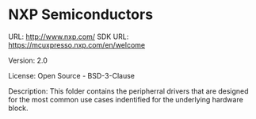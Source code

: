 # NXP Semiconductors

URL: http://www.nxp.com/
SDK URL: https://mcuxpresso.nxp.com/en/welcome

Version: 2.0


License:
Open Source - BSD-3-Clause

Description:
This folder contains the peripherral drivers that are designed for the most common use cases 
indentified for the underlying hardware block.


